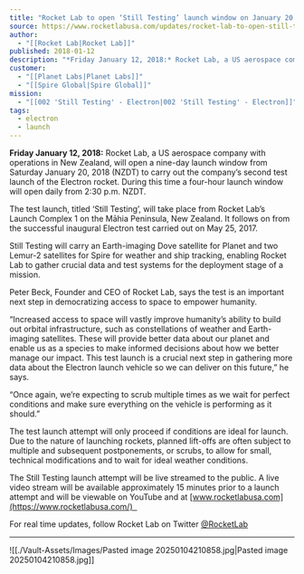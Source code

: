 ```yaml
---
title: "Rocket Lab to open ‘Still Testing’ launch window on January 20 "
source: https://www.rocketlabusa.com/updates/rocket-lab-to-open-still-testing-launch-window-on-january-20/
author:
  - "[[Rocket Lab|Rocket Lab]]"
published: 2018-01-12
description: "*Friday January 12, 2018:* Rocket Lab, a US aerospace company with operations in New Zealand, will open a nine-day launch window from Saturday January 20, 2018 (NZDT) to carry out the company’s second test launch of the Electron rocket. During this time a four-hour launch window will open daily from 2:30 p.m. NZDT."
customer:
  - "[[Planet Labs|Planet Labs]]"
  - "[[Spire Global|Spire Global]]"
mission:
  - "[[002 'Still Testing' - Electron|002 'Still Testing' - Electron]]"
tags:
  - electron
  - launch
---
```

**Friday January 12, 2018:** Rocket Lab, a US aerospace company with operations in New Zealand, will open a nine-day launch window from Saturday January 20, 2018 (NZDT) to carry out the company’s second test launch of the Electron rocket. During this time a four-hour launch window will open daily from 2:30 p.m. NZDT.

The test launch, titled ‘Still Testing’, will take place from Rocket Lab’s Launch Complex 1 on the Māhia Peninsula, New Zealand. It follows on from the successful inaugural Electron test carried out on May 25, 2017.

Still Testing will carry an Earth-imaging Dove satellite for Planet and two Lemur-2 satellites for Spire for weather and ship tracking, enabling Rocket Lab to gather crucial data and test systems for the deployment stage of a mission. 

Peter Beck, Founder and CEO of Rocket Lab, says the test is an important next step in democratizing access to space to empower humanity.

“Increased access to space will vastly improve humanity’s ability to build out orbital infrastructure, such as constellations of weather and Earth-imaging satellites. These will provide better data about our planet and enable us as a species to make informed decisions about how we better manage our impact. This test launch is a crucial next step in gathering more data about the Electron launch vehicle so we can deliver on this future,” he says.

“Once again, we’re expecting to scrub multiple times as we wait for perfect conditions and make sure everything on the vehicle is performing as it should.”

The test launch attempt will only proceed if conditions are ideal for launch. Due to the nature of launching rockets, planned lift-offs are often subject to multiple and subsequent postponements, or scrubs, to allow for small, technical modifications and to wait for ideal weather conditions.

The Still Testing launch attempt will be live streamed to the public. A live video stream will be available approximately 15 minutes prior to a launch attempt and will be viewable on YouTube and at [www.rocketlabusa.com](https://www.rocketlabusa.com/)  

For real time updates, follow Rocket Lab on Twitter [@RocketLab](https://twitter.com/RocketLab)

---

![[./Vault-Assets/Images/Pasted image 20250104210858.jpg|Pasted image 20250104210858.jpg]]